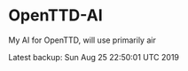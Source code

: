 # OpenTTD-AI
My AI for OpenTTD, will use primarily air

Latest backup: Sun Aug 25 22:50:01 UTC 2019

